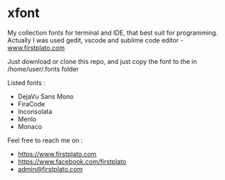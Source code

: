 # xfont
My collection fonts for terminal and IDE, that best suit for programming. Actually I was used gedit, vscode and sublime code editor - www.firstplato.com

Just download or clone this repo, and just copy the font to the in /home/user/.fonts folder 

Listed fonts :
- DejaVu Sans Mono
- FiraCode
- Inconsolata
- Menlo
- Monaco

Feel free to reach me on :
- https://www.firstplato.com
- https://www.facebook.com/firstplato
- admin@firstplato.com
